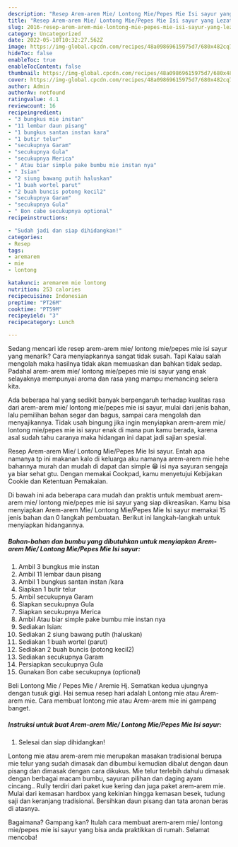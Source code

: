 ```yaml
---
description: "Resep Arem-arem Mie/ Lontong Mie/Pepes Mie Isi sayur yang Lezat, Buat Buka Puasa Menggugah Selera"
title: "Resep Arem-arem Mie/ Lontong Mie/Pepes Mie Isi sayur yang Lezat, Buat Buka Puasa Menggugah Selera"
slug: 2016-resep-arem-arem-mie-lontong-mie-pepes-mie-isi-sayur-yang-lezat-buat-buka-puasa-menggugah-selera
category: Uncategorized
date: 2022-05-10T10:32:27.562Z
image: https://img-global.cpcdn.com/recipes/48a09869615975d7/680x482cq70/arem-arem-mie-lontong-miepepes-mie-isi-sayur-foto-resep-utama.jpg
hideToc: false
enableToc: true
enableTocContent: false
thumbnail: https://img-global.cpcdn.com/recipes/48a09869615975d7/680x482cq70/arem-arem-mie-lontong-miepepes-mie-isi-sayur-foto-resep-utama.jpg
cover: https://img-global.cpcdn.com/recipes/48a09869615975d7/680x482cq70/arem-arem-mie-lontong-miepepes-mie-isi-sayur-foto-resep-utama.jpg
author: Admin
authorAv: notfound
ratingvalue: 4.1
reviewcount: 16
recipeingredient:
- "3 bungkus mie instan"
- "11 lembar daun pisang"
- "1 bungkus santan instan kara"
- "1 butir telur"
- "secukupnya Garam"
- "secukupnya Gula"
- "secukupnya Merica"
- " Atau biar simple pake bumbu mie instan nya"
- " Isian"
- "2 siung bawang putih haluskan"
- "1 buah wortel parut"
- "2 buah buncis potong kecil2"
- "secukupnya Garam"
- "secukupnya Gula"
- " Bon cabe secukupnya optional"
recipeinstructions:

- "Sudah jadi dan siap dihidangkan!"
categories:
- Resep
tags:
- aremarem
- mie
- lontong

katakunci: aremarem mie lontong 
nutrition: 253 calories
recipecuisine: Indonesian
preptime: "PT26M"
cooktime: "PT59M"
recipeyield: "3"
recipecategory: Lunch

---
```



Sedang mencari ide resep arem-arem mie/ lontong mie/pepes mie isi sayur yang menarik? Cara menyiapkannya sangat tidak susah. Tapi Kalau salah mengolah maka hasilnya tidak akan memuaskan dan bahkan tidak sedap. Padahal arem-arem mie/ lontong mie/pepes mie isi sayur yang enak selayaknya mempunyai aroma dan rasa yang mampu memancing selera kita.


Ada beberapa hal yang sedikit banyak berpengaruh terhadap kualitas rasa dari arem-arem mie/ lontong mie/pepes mie isi sayur, mulai dari jenis bahan, lalu pemilihan bahan segar dan bagus, sampai cara mengolah dan menyajikannya. Tidak usah bingung jika ingin menyiapkan arem-arem mie/ lontong mie/pepes mie isi sayur enak di mana pun kamu berada, karena asal sudah tahu caranya maka hidangan ini dapat jadi sajian spesial.

Resep Arem-arem Mie/ Lontong Mie/Pepes Mie Isi sayur. Entah apa namanya tp ini makanan kalo di keluarga aku namanya arem-arem mie hehe bahannya murah dan mudah di dapat dan simple 😁 isi nya sayuran sengaja ya biar sehat gtu. Dengan memakai Cookpad, kamu menyetujui Kebijakan Cookie dan Ketentuan Pemakaian.


Di bawah ini ada beberapa cara mudah dan praktis untuk membuat arem-arem mie/ lontong mie/pepes mie isi sayur yang siap dikreasikan. Kamu bisa menyiapkan Arem-arem Mie/ Lontong Mie/Pepes Mie Isi sayur memakai 15 jenis bahan dan 0 langkah pembuatan. Berikut ini langkah-langkah untuk menyiapkan hidangannya.

<!--inarticleads1-->

##### Bahan-bahan dan bumbu yang dibutuhkan untuk menyiapkan Arem-arem Mie/ Lontong Mie/Pepes Mie Isi sayur:

1. Ambil 3 bungkus mie instan
1. Ambil 11 lembar daun pisang
1. Ambil 1 bungkus santan instan /kara
1. Siapkan 1 butir telur
1. Ambil secukupnya Garam
1. Siapkan secukupnya Gula
1. Siapkan secukupnya Merica
1. Ambil  Atau biar simple pake bumbu mie instan nya
1. Sediakan  Isian:
1. Sediakan 2 siung bawang putih (haluskan)
1. Sediakan 1 buah wortel (parut)
1. Sediakan 2 buah buncis (potong kecil2)
1. Sediakan secukupnya Garam
1. Persiapkan secukupnya Gula
1. Gunakan  Bon cabe secukupnya (optional)


Beli Lontong Mie / Pepes Mie / Aremie Hj. Sematkan kedua ujungnya dengan tusuk gigi. Hai semua resep hari adalah Lontong mie atau Arem-arem mie. Cara membuat lontong mie atau Arem-arem mie ini gampang banget. 

<!--inarticleads2-->

##### Instruksi untuk buat Arem-arem Mie/ Lontong Mie/Pepes Mie Isi sayur:


1. Selesai dan siap dihidangkan!

Lontong mie atau arem-arem mie merupakan masakan tradisional berupa mie telur yang sudah dimasak dan dibumbui kemudian dibalut dengan daun pisang dan dimasak dengan cara dikukus. Mie telur terlebih dahulu dimasak dengan berbagai macam bumbu, sayuran pilihan dan daging ayam cincang.. Rully terdiri dari paket kue kering dan juga paket arem-arem mie. Mulai dari kemasan hardbox yang kekinian hingga kemasan besek, tudung saji dan keranjang tradisional. Bersihkan daun pisang dan tata aronan beras di atasnya. 

Bagaimana? Gampang kan? Itulah cara membuat arem-arem mie/ lontong mie/pepes mie isi sayur yang bisa anda praktikkan di rumah. Selamat mencoba!

